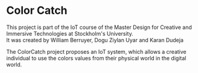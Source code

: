 # Color Catch
This project is part of the IoT course of the Master Design for Creative and Immersive Technologies at Stockholm's University.<br/>
It was created by William Berruyer, Dogu Ziylan Uyar and Karan Dudeja

The ColorCatch project proposes an IoT system, which allows a creative individual to use the colors values from their physical world in the digital world.

